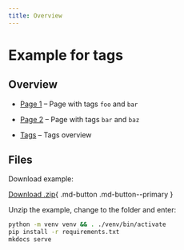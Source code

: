 ```yaml
---
title: Overview
---
```


# Example for tags

## Overview

- [Page 1] – Page with tags `foo` and `bar`
- [Page 2] – Page with tags `bar` and `baz`
- [Tags] – Tags overview

  [Page 1]: example/page-1.md
  [Page 2]: example/page-1.md
  [Tags]: example/tags.md

## Files

Download example:

[Download .zip][Download]{ .md-button .md-button--primary }

Unzip the example, change to the folder and enter:

``` bash
python -m venv venv && . ./venv/bin/activate
pip install -r requirements.txt
mkdocs serve
```

  [Download]: https://download-directory.github.io?url=https://github.com/mkdocs-material/examples/tree/master/examples/tags
